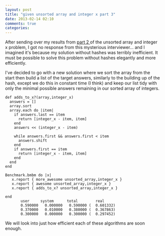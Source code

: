 ```yaml
---
layout: post
title: "given unsorted array and integer x part 3"
date: 2013-02-14 02:10
comments: true
categories:
---
```

 After sending over my results from <a href="http://jmontross.github.com/blog/2013/01/26/given-unsorted-array-and-integer-x-part-2/"> part 2 </a> of the unsorted array and integer x problem, I got no response from this mysterious interviewer... and I imagined it's because my solution without hashes was terribly inefficient.  It must be possible to solve this problem without hashes elegantly and more efficiently.

 I've decided to go with a new solution where we sort the array from the start then build a list of the target answers, similarly to the building up of the hash, except we do this in constant time (I think) and keep our list tidy with only the minimal possible answers remaining in our sorted array of integers.

    def adds_to_x?(array,integer_x)
      answers = []
      array.sort
      array.each do |item|
        if answers.last == item
          return [integer_x - item, item]
        end
        answers << (integer_x - item)

        while answers.first && answers.first < item
          answers.shift
        end
        if answers.first == item
          return [integer_x - item, item]
        end
      end
    end

    Benchmark.bmbm do |x|
       x.report { more_awesome unsorted_array,integer_x }
       x.report { awesome unsorted_array,integer_x }
       x.report { adds_to_x? unsorted_array,integer_x }

    end
           user     system      total        real
           0.590000   0.000000   0.590000 (  0.601332)
           0.370000   0.010000   0.380000 (  0.367863)
           0.300000   0.000000   0.300000 (  0.297452)

We will look into just how efficient each of these algorithms are soon enough.